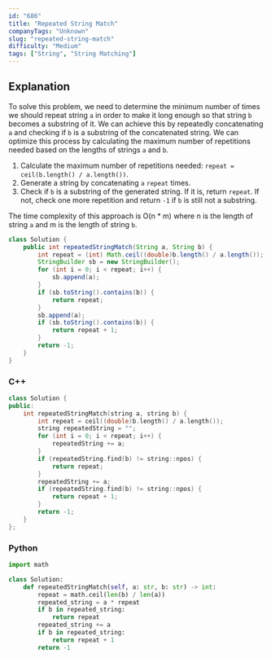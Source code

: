 ```yaml
---
id: "686"
title: "Repeated String Match"
companyTags: "Unknown"
slug: "repeated-string-match"
difficulty: "Medium"
tags: ["String", "String Matching"]
---
```


## Explanation
To solve this problem, we need to determine the minimum number of times we should repeat string `a` in order to make it long enough so that string `b` becomes a substring of it. We can achieve this by repeatedly concatenating `a` and checking if `b` is a substring of the concatenated string. We can optimize this process by calculating the maximum number of repetitions needed based on the lengths of strings `a` and `b`.

1. Calculate the maximum number of repetitions needed: `repeat = ceil(b.length() / a.length())`.
2. Generate a string by concatenating `a` `repeat` times.
3. Check if `b` is a substring of the generated string. If it is, return `repeat`. If not, check one more repetition and return `-1` if `b` is still not a substring.

The time complexity of this approach is O(n * m) where n is the length of string `a` and m is the length of string `b`.
```java
class Solution {
    public int repeatedStringMatch(String a, String b) {
        int repeat = (int) Math.ceil((double)b.length() / a.length());
        StringBuilder sb = new StringBuilder();
        for (int i = 0; i < repeat; i++) {
            sb.append(a);
        }
        if (sb.toString().contains(b)) {
            return repeat;
        }
        sb.append(a);
        if (sb.toString().contains(b)) {
            return repeat + 1;
        }
        return -1;
    }
}
```

### C++
```cpp
class Solution {
public:
    int repeatedStringMatch(string a, string b) {
        int repeat = ceil((double)b.length() / a.length());
        string repeatedString = "";
        for (int i = 0; i < repeat; i++) {
            repeatedString += a;
        }
        if (repeatedString.find(b) != string::npos) {
            return repeat;
        }
        repeatedString += a;
        if (repeatedString.find(b) != string::npos) {
            return repeat + 1;
        }
        return -1;
    }
};
```

### Python
```python
import math

class Solution:
    def repeatedStringMatch(self, a: str, b: str) -> int:
        repeat = math.ceil(len(b) / len(a))
        repeated_string = a * repeat
        if b in repeated_string:
            return repeat
        repeated_string += a
        if b in repeated_string:
            return repeat + 1
        return -1
```